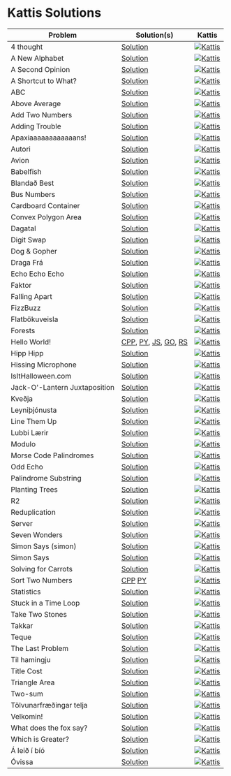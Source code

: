 # Kattis Solutions


| Problem | Solution(s) | Kattis |
| ------- | ----------- | ------ |
| 4 thought | [Solution](./solutions/4thought.py) | [![Kattis](kattis_logo.png)](https://open.kattis.com/problems/4thought) |
| A New Alphabet | [Solution](./solutions/anewalphabet.cpp) | [![Kattis](kattis_logo.png)](https://open.kattis.com/problems/anewalphabet) |
| A Second Opinion | [Solution](./solutions/asecondopinion.py) | [![Kattis](kattis_logo.png)](https://open.kattis.com/problems/secondopinion) |
| A Shortcut to What? | [Solution](./solutions/ashortcuttowhat.py) | [![Kattis](kattis_logo.png)](https://open.kattis.com/problems/shortcuttowhat) |
| ABC | [Solution](./solutions/abc.py) | [![Kattis](kattis_logo.png)](https://open.kattis.com/problems/abc) |
| Above Average | [Solution](./solutions/aboveaverage.cpp) | [![Kattis](kattis_logo.png)](https://open.kattis.com/problems/aboveaverage) |
| Add Two Numbers | [Solution](./solutions/addtwonumbers.cpp) | [![Kattis](kattis_logo.png)](https://open.kattis.com/problems/addtwonumbers) |
| Adding Trouble | [Solution](./solutions/addingtrouble.py) | [![Kattis](kattis_logo.png)](https://open.kattis.com/problems/addingtrouble) |
| Apaxiaaaaaaaaaaaans! | [Solution](./solutions/apaxiaaaaaaaaaaaans.cpp) | [![Kattis](kattis_logo.png)](https://open.kattis.com/problems/apaxiaaans) |
| Autori | [Solution](./solutions/autori.py) | [![Kattis](kattis_logo.png)](https://open.kattis.com/problems/autori) |
| Avion | [Solution](./solutions/avion.cpp) | [![Kattis](kattis_logo.png)](https://open.kattis.com/problems/avion) |
| Babelfish | [Solution](./solutions/babelfish.cpp) | [![Kattis](kattis_logo.png)](https://open.kattis.com/problems/babelfish) |
| Blandað Best | [Solution](./solutions/blandadbest.py) | [![Kattis](kattis_logo.png)](https://open.kattis.com/problems/blandadbest) |
| Bus Numbers | [Solution](./solutions/busnumbers2.py) | [![Kattis](kattis_logo.png)](https://open.kattis.com/problems/busnumbers2) |
| Cardboard Container | [Solution](./solutions/cardboardcontainer.cpp) | [![Kattis](kattis_logo.png)](https://open.kattis.com/problems/cardboardcontainer) |
| Convex Polygon Area | [Solution](./solutions/convexpolygonarea/) | [![Kattis](kattis_logo.png)](https://open.kattis.com/problems/convexpolygonarea) |
| Dagatal | [Solution](./solutions/dagatal.py) | [![Kattis](kattis_logo.png)](https://open.kattis.com/problems/dagatal) |
| Digit Swap | [Solution](./solutions/digitswap.cpp) | [![Kattis](kattis_logo.png)](https://open.kattis.com/problems/digitswap) |
| Dog & Gopher | [Solution](./solutions/doggopher.cpp) | [![Kattis](kattis_logo.png)](https://open.kattis.com/problems/doggopher) |
| Draga Frá | [Solution](./solutions/dragafra.py) | [![Kattis](kattis_logo.png)](https://open.kattis.com/problems/dragafra) |
| Echo Echo Echo | [Solution](./solutions/echoechoecho.cpp) | [![Kattis](kattis_logo.png)](https://open.kattis.com/problems/echoechoecho) |
| Faktor | [Solution](./solutions/faktor.cpp) | [![Kattis](kattis_logo.png)](https://open.kattis.com/problems/faktor) |
| Falling Apart | [Solution](./solutions/fallingapart.cpp) | [![Kattis](kattis_logo.png)](https://open.kattis.com/problems/fallingapart) |
| FizzBuzz | [Solution](./solutions/fizzbuzz.cpp) | [![Kattis](kattis_logo.png)](https://open.kattis.com/problems/fizzbuzz) |
| Flatbökuveisla | [Solution](./solutions/flatbokuveisla.py) | [![Kattis](kattis_logo.png)](https://open.kattis.com/problems/flatbokuveisla) |
| Forests | [Solution](./solutions/forests.cpp) | [![Kattis](kattis_logo.png)](https://open.kattis.com/problems/forests) |
| Hello World! | [CPP](./solutions/helloworld.cpp), [PY](./solutions/helloworld.py), [JS](./solutions/helloworld.js), [GO](./solutions/helloworld.go), [RS](./solutions/helloworld.rs)   | [![Kattis](kattis_logo.png)](https://open.kattis.com/problems/hello) |
| Hipp Hipp | [Solution](./solutions/hipphipp.py) | [![Kattis](kattis_logo.png)](https://open.kattis.com/problems/hipphipp) |
| Hissing Microphone | [Solution](./solutions/hissingmicrophone.cpp) | [![Kattis](kattis_logo.png)](https://open.kattis.com/problems/hissingmicrophone) |
| IsItHalloween.com | [Solution](./solutions/isithalloween.py) | [![Kattis](kattis_logo.png)](https://open.kattis.com/problems/isithalloween) |
| Jack-O'-Lantern Juxtaposition | [Solution](./solutions/jackolanternjuxtaposition.cpp) | [![Kattis](kattis_logo.png)](https://open.kattis.com/problems/jackolanternjuxtaposition) |
| Kveðja | [Solution](./solutions/kvedja.py) | [![Kattis](kattis_logo.png)](https://open.kattis.com/problems/kvedja) |
| Leyniþjónusta | [Solution](./solutions/leynithjonusta.py) | [![Kattis](kattis_logo.png)](https://open.kattis.com/problems/leynithjonusta) |
| Line Them Up | [Solution](./solutions/lineup.cpp) | [![Kattis](kattis_logo.png)](https://open.kattis.com/problems/lineup) |
| Lubbi Lærir | [Solution](./solutions/lubbilaerir.py) | [![Kattis](kattis_logo.png)](https://open.kattis.com/problems/lubbilaerir) |
| Modulo | [Solution](./solutions/modulo.cpp) | [![Kattis](kattis_logo.png)](https://open.kattis.com/problems/modulo) |
| Morse Code Palindromes | [Solution](./solutions/morsecodepalindromes.cpp) | [![Kattis](kattis_logo.png)](https://open.kattis.com/problems/morsecodepalindromes) |
| Odd Echo | [Solution](./solutions/oddecho.cpp) | [![Kattis](kattis_logo.png)](https://open.kattis.com/problems/oddecho) |
| Palindrome Substring | [Solution](./solutions/palindromesubstring.cpp) | [![Kattis](kattis_logo.png)](https://open.kattis.com/problems/palindromesubstring) |
| Planting Trees | [Solution](./solutions/plantingtrees.cpp) | [![Kattis](kattis_logo.png)](https://open.kattis.com/problems/plantingtrees) |
| R2 | [Solution](./solutions/r2.cpp) | [![Kattis](kattis_logo.png)](https://open.kattis.com/problems/r2) |
| Reduplication | [Solution](./solutions/reduplikation.py) | [![Kattis](kattis_logo.png)](https://open.kattis.com/problems/reduplikation) |
| Server | [Solution](./solutions/server.cpp) | [![Kattis](kattis_logo.png)](https://open.kattis.com/problems/server) |
| Seven Wonders | [Solution](./solutions/sevenwonders.cpp) | [![Kattis](kattis_logo.png)](https://open.kattis.com/problems/sevenwonders) |
| Simon Says (simon) | [Solution](./solutions/simon.cpp) | [![Kattis](kattis_logo.png)](https://open.kattis.com/problems/simon) |
| Simon Says | [Solution](./solutions/simonsays.cpp) | [![Kattis](kattis_logo.png)](https://open.kattis.com/problems/simonsays) |
| Solving for Carrots | [Solution](./solutions/carrots.cpp) | [![Kattis](kattis_logo.png)](https://open.kattis.com/problems/carrots) |
| Sort Two Numbers | [CPP](./solutions/sorttwonumbers.cpp) [PY](./solutions/sorttwonumbers.py) | [![Kattis](kattis_logo.png)](https://open.kattis.com/problems/sorttwonumbers) |
| Statistics | [Solution](./solutions/statistics.py) | [![Kattis](kattis_logo.png)](https://open.kattis.com/problems/statistics) |
| Stuck in a Time Loop | [Solution](./solutions/timeloop.cpp) | [![Kattis](kattis_logo.png)](https://open.kattis.com/problems/timeloop) |
| Take Two Stones | [Solution](./solutions/twostones.cpp) | [![Kattis](kattis_logo.png)](https://open.kattis.com/problems/twostones) |
| Takkar | [Solution](./solutions/takkar.py) | [![Kattis](kattis_logo.png)](https://open.kattis.com/problems/takkar) |
| Teque | [Solution](./solutions/teque.cpp) | [![Kattis](kattis_logo.png)](https://open.kattis.com/problems/teque) |
| The Last Problem | [Solution](./solutions/thelastproblem.cpp) | [![Kattis](kattis_logo.png)](https://open.kattis.com/problems/thelastproblem) |
| Til hamingju | [Solution](./solutions/tilhamingju.py) | [![Kattis](kattis_logo.png)](https://open.kattis.com/problems/tilhamingju) |
| Title Cost | [Solution](./solutions/titlecost.py) | [![Kattis](kattis_logo.png)](https://open.kattis.com/problems/titlecost) |
| Triangle Area | [Solution](./solutions/triarea.cpp) | [![Kattis](kattis_logo.png)](https://open.kattis.com/problems/triarea) |
| Two-sum | [Solution](./solutions/twosum.cpp) | [![Kattis](kattis_logo.png)](https://open.kattis.com/problems/twosum) |
| Tölvunarfræðingar telja | [Solution](./solutions/tolvunarfraedingartelja.py) | [![Kattis](kattis_logo.png)](https://open.kattis.com/problems/tolvunarfraedingartelja) |
| Velkomin! | [Solution](./solutions/velkomin.py) | [![Kattis](kattis_logo.png)](https://open.kattis.com/problems/velkomin) |
| What does the fox say? | [Solution](./solutions/whatdoesthefoxsay.cpp) | [![Kattis](kattis_logo.png)](https://open.kattis.com/problems/whatdoesthefoxsay) |
| Which is Greater? | [Solution](./solutions/whichisgreater.py) | [![Kattis](kattis_logo.png)](https://open.kattis.com/problems/whichisgreater) |
| Á leið í bíó | [Solution](./solutions/aleidibio.py) | [![Kattis](kattis_logo.png)](https://open.kattis.com/problems/aleidibio) |
| Óvissa | [Solution](./solutions/ovissa.py) | [![Kattis](kattis_logo.png)](https://open.kattis.com/problems/ovissa) |